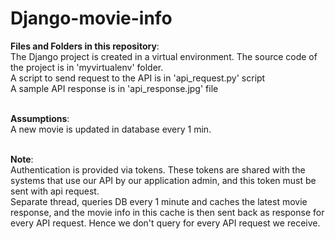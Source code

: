 # Django-movie-info
**Files and Folders in this repository**:</br>
The Django project is created in a virtual environment. The source code of the project is in 'myvirtualenv' folder. </br>
A script to send request to the API is in 'api_request.py' script </br>
A sample API response is in 'api_response.jpg' file </br></br>

**Assumptions**:</br>
A new movie is updated in database every 1 min.</br></br>

**Note**:</br>
Authentication is provided via tokens. These tokens are shared with the systems that use our API by our application admin, and this token must be sent with api request.</br>
Separate thread, queries DB every 1 minute and caches the latest movie response, and the movie info in this cache is then sent back as response for every API request. Hence we don't query for every API request we receive.</br>

